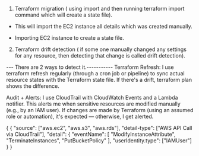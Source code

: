 1. Terraform migration ( using import and then running terraform import command which will create a state file).

- This will import the EC2 instance all details which was created manually.

- Importing EC2 instance to create a state file.

2. Terraform drift detection ( if some one manually changed any settings for any resource, then detecting that change is called drift detection).

--- There are 2 ways to detect it.-----------
Terraform Refresh: I use terraform refresh regularly (through a cron job or pipeline) to sync actual resource states with the Terraform state file. If there's a drift, terraform plan shows the difference.

Audit + Alerts: I use CloudTrail with CloudWatch Events and a Lambda notifier. This alerts me when sensitive resources are modified manually (e.g., by an IAM user). If changes are made by Terraform (using an assumed role or automation), it's expected — otherwise, I get alerted.

{
          {
  "source": ["aws.ec2", "aws.s3", "aws.rds"],
  "detail-type": ["AWS API Call via CloudTrail"],
  "detail": {
    "eventName": [
      "ModifyInstanceAttribute",
      "TerminateInstances",
      "PutBucketPolicy"
    ],
    "userIdentity.type": ["IAMUser"]
  }
}

